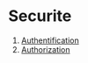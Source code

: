# Securite

1. [Authentification](authentification/README.md)
2. [Authorization](authorization/README.md)